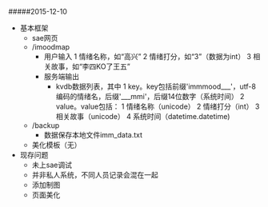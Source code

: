 #####2015-12-10
- 基本框架
  - sae网页
  - /imoodmap
    - 用户输入
      1 情绪名称，如“高兴”
	  2 情绪打分，如“3”（数据为int）
      3 相关故事，如“李四KO了王五” 
    - 服务端输出
      - kvdb数据列表，其中
	    1 key。key包括前缀'immmood___'，utf-8编码的情绪名，后缀'___mmi'，后缀14位数字（系统时间）
        2 value。value包括：
          1 情绪名称（unicode）
          2 情绪打分（int）
          3 相关故事（unicode）
          4 系统时间（datetime.datetime)
  - /backup
    - 数据保存本地文件imm_data.txt  
  - 美化模板（无）		
- 现存问题
  - 未上sae调试
  - 并非私人系统，不同人员记录会混在一起
  - 添加制图
  - 页面美化  